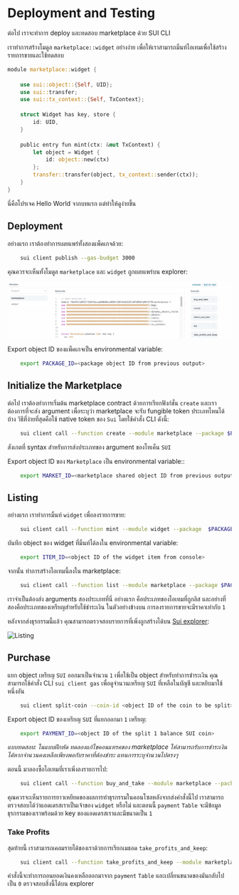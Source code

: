# Deployment and Testing

ต่อไป เราจะทำการ deploy และทดสอบ marketplace ด้วย SUI CLI

เราทำการสร้างโมดูล `marketplace::widget` อย่างง่าย เพื่อให้เราสามารถมิ้นท์ไอเทมเพื่อใช้สร้างรายการขายและใช้ทดสอบ

```rust
module marketplace::widget {

    use sui::object::{Self, UID};
    use sui::transfer;
    use sui::tx_context::{Self, TxContext};

    struct Widget has key, store {
        id: UID,
    }

    public entry fun mint(ctx: &mut TxContext) {
        let object = Widget {
            id: object::new(ctx)
        };
        transfer::transfer(object, tx_context::sender(ctx));
    }
}
```

นี่คือโปรเจค Hello World จากบทแรก แต่ทำให้ดูง่ายขึ้น

## Deployment

อย่างแรก เราต้องทำการเผยแพร่ทั้งสองแพ็คเกจด้วย:

```bash
    sui client publish --gas-budget 3000
```

คุณควรจะเห็นทั้งโมดูล `marketplace` และ `widget` ถูกเผยแพร่บน explorer:

![Publish](../images/publish.png)

Export object ID ของแพ็คเกจเป็น environmental variable:

```bash
    export PACKAGE_ID=<package object ID from previous output>
```

## Initialize the Marketplace

ต่อไป เราต้องทำการเริ่มต้น marketplace contract ด้วยการเรียกฟังก์ชั่น `create` และเราต้องการที่จะส่ง argument เพื่อระบุว่า marketplace จะรับ fungible token ประเภทไหนได้บ้าง วิธีที่ง่ายที่สุดคือใช้ native token ของ `Sui` โดยใช้คำสั่ง CLI ดังนี้:

```bash
    sui client call --function create --module marketplace --package $PACKAGE_ID --type-args 0x2::sui::SUI --gas-budget 1000
```

สังเกตที่ syntax สำหรับการส่งประเภทของ argument ของโทเค็น `SUI`

Export object ID ของ `Marketplace` เป็น environmental variable::

```bash
    export MARKET_ID=<marketplace shared object ID from previous output>
```

## Listing

อย่างแรก เราทำการมิ้นท์ `widget` เพื่อลงรายการขาย:

```bash
    sui client call --function mint --module widget --package  $PACKAGE_ID --gas-budget 1000
```

บันทึก object ของ widget ที่มิ้นท์ได้ลงใน environmental variable:

```bash
    export ITEM_ID=<object ID of the widget item from console>
```

จากนั้น ทำการสร้างไอเทมนี้ลงใน marketplace:

```bash
    sui client call --function list --module marketplace --package $PACKAGE_ID --args $MARKET_ID $ITEM_ID 1 --type-args $PACKAGE_ID::widget::Widget 0x2::sui::SUI --gas-budget 1000
```

เราจำเป็นต้องส่ง arguments สองประเภทที่นี่ อย่างแรก คือประเภทของไอเทมที่ถูกลิส และอย่างที่สองคือประเภทของเหรียญสำหรับใช้ชำระเงิน ในตัวอย่างข้างบน การลงรายการขายจะมีราคาเท่ากับ `1`

หลังจากส่งธุรกรรมนี้แล้ว คุณสามารถตรวจสอบรายการที่เพิ่งถูกสร้างได้บน [Sui explorer](https://explorer.sui.io/):

![Listing](../images/listing.png)

## Purchase

แยก object เหรียญ `SUI` ออกมาเป็นจำนวน `1` เพื่อใช้เป็น object สำหรับทำการชำระเงิน คุณสามารถใช้คำสั่ง CLI `sui client gas` เพื่อดูจำนวนเหรียญ `SUI` ที่เหลือในบัญชี และหยิบมาใช้หนึ่งอัน

```bash
    sui client split-coin --coin-id <object ID of the coin to be split> --amounts 1 --gas-budget 1000
```

Export object ID ของเหรียญ `SUI` ที่แยกออกมา `1` เหรียญ:

```bash
    export PAYMENT_ID=<object ID of the split 1 balance SUI coin>
```

_แบบทดสอบ: ในแบบฝึกหัด ทดลองแก้ไขคอนแทรคของ marketplace ให้สามารถรับการชำระเงินได้หากจำนวนคงเหลือเพียงพอกับราคาที่ต้องชำระ แทนการระบุจำนวนไปตรงๆ_

ตอนนี้ มาลองซื้อไอเทมที่เราเพิ่งลงรายการไป:

```bash
    sui client call --function buy_and_take --module marketplace --package $PACKAGE_ID --args $MARKET_ID $ITEM_ID $PAYMENT_ID --type-args $PACKAGE_ID::widget::Widget 0x2::sui::SUI --gas-budget 1000
```

คุณควรจะเห็นรายการยาวเหยียดของผลการทำธุรกรรมในคอนโซลหลังจากส่งคำสั่งนี้ไป เราสามารถตรวจสอบได้ว่าแอดเดรสเราเป็นเจ้าของ `widget` หรือไม่ และตอนนี้ `payment` `Table` จะมีข้อมูลธุรกรรมของเราพร้อมด้วย key ของแอดเดรสเราและมีขนาดเป็น `1`

### Take Profits

สุดท้ายนี้ เราสามารถเคลมรายได้ของเราด้วยการเรียกเมธอด `take_profits_and_keep`:

```bash
    sui client call --function take_profits_and_keep --module marketplace --package $PACKAGE_ID --args $MARKET_ID --type-args 0x2::sui::SUI --gas-budget 1000
```

คำสั่งนี้จะทำการถอนยอดเงินคงเหลือออกมาจาก `payment` `Table` และเปลี่ยนขนาดของมันกลับไปเป็น `0` ตรวจสอบสิ่งนี้ได้บน explorer
